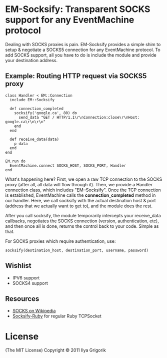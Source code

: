 # EM-Socksify: Transparent SOCKS support for any EventMachine protocol

Dealing with SOCKS proxies is pain. EM-Socksify provides a simple shim to setup & negotiate a SOCKS5 connection for any EventMachine protocol. To add SOCKS support, all you have to do is include the module and provide your destination address.

## Example: Routing HTTP request via SOCKS5 proxy

    class Handler < EM::Connection
      include EM::Socksify

      def connection_completed
        socksify('google.ca', 80) do
          send_data "GET / HTTP/1.1\r\nConnection:close\r\nHost: google.ca\r\n\r\n"
        end
      end

      def receive_data(data)
        p data
      end
    end

    EM.run do
      EventMachine.connect SOCKS_HOST, SOCKS_PORT, Handler
    end

What's happening here? First, we open a raw TCP connection to the SOCKS proxy (after all, all data will flow through it). Then, we provide a Handler connection class, which includes "EM::Socksify". Once the TCP connection is established, EventMachine calls the **connection_completed** method in our handler. Here, we call socksify with the actual destination host & port (address that we actually want to get to), and the module does the rest.

After you call socksify, the module temporarily intercepts your receive_data callbacks, negotiates the SOCKS connection (version, authentication, etc), and then once all is done, returns the control back to your code. Simple as that.

For SOCKS proxies which require authentication, use:

    socksify(destination_host, destination_port, username, password)


## Wishlist

- IPV6 support
- SOCKS4 support

## Resources

- [SOCKS on Wikipedia](http://en.wikipedia.org/wiki/SOCKS)
- [Socksify-Ruby](https://github.com/astro/socksify-ruby) for regular Ruby TCPSocket

# License

(The MIT License)
Copyright © 2011 Ilya Grigorik